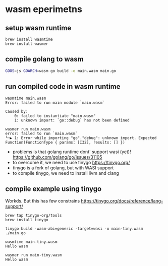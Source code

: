 # wasm eperimetns

## setup wasm runtime
```
brew install wasmtime
brew install wasmer
```


## compile golang to wasm
```bash
GOOS=js GOARCH=wasm go build -o main.wasm main.go
```

## run compiled code in wasm runtime
```
wasmtime main.wasm
Error: failed to run main module `main.wasm`

Caused by:
    0: failed to instantiate "main.wasm"
    1: unknown import: `go::debug` has not been defined
```

```
wasmer run main.wasm
error: failed to run `main.wasm`
╰─▶ 1: Error while importing "go"."debug": unknown import. Expected Function(FunctionType { params: [I32], results: [] })

```


-  problems is that golang runtime dont' support wasi (yet)! https://github.com/golang/go/issues/31105
-  to overcome it, we need to use tinygo https://tinygo.org/
- tinygo is a fork of golang, but with WASI support
- to compile tinygo, we need to install llvm and clang


## compile example using tinygo
Workds. But this has few constrains https://tinygo.org/docs/reference/lang-support/
```
brew tap tinygo-org/tools
brew install tinygo
```

```
tinygo build -wasm-abi=generic -target=wasi -o main-tiny.wasm  ./main.go
```

```
wasmtime main-tiny.wasm                                                 
Hello wasm
```

```
wasmer run main-tiny.wasm 
Hello wasm
```
